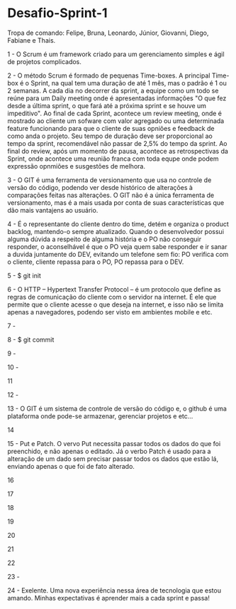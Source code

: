 # Desafio-Sprint-1
Tropa de comando: Felipe, Bruna, Leonardo, Júnior, Giovanni, Diego, Fabiane e Thais. 

1 - O Scrum é um framework criado para um gerenciamento simples e ágil de projetos complicados.

2 - O método Scrum é formado de pequenas Time-boxes. A principal Time-box é o Sprint, na qual tem uma duração de até 1 mês, mas o padrão é 1 ou 2 semanas. A cada dia no decorrer da sprint, a equipe como um todo se reúne para um Daily meeting onde é apresentadas informações "O que fez desde a última sprint, o que fará até a próxima sprint e se houve um impeditivo". Ao final de cada Sprint, acontece um review meeting, onde é mostrado ao cliente um sofware com valor agregado ou uma determinada feature funcionando para que o cliente de suas opniões e feedback de como anda o projeto. Seu tempo de duração deve ser proporcional ao tempo da sprint, recomendável não passar de 2,5% do tempo da sprint. Ao final do review, após um momento de pausa, acontece as retrospectivas da Sprint, onde acontece uma reunião franca com toda equpe onde podem expressão opnmiões e susgestões de melhora.

3 - O GIT é uma ferramenta de versionamento que usa no controle de versão do código, podendo ver desde histórico de alterações à comparações feitas nas alterações. O GIT não é a única ferramenta de versionamento, mas é a mais usada por conta de suas características que dão mais vantajens ao usuário.

4 - É o representante do cliente dentro do time, detém e organiza o product backlog, mantendo-o sempre atualizado. Quando o desenvolvedor possui alguma dúvida a respeito de alguma história e o PO não conseguir responder, o aconselhável é que o PO veja quem sabe responder e ir sanar a duvida juntamente do DEV, evitando um telefone sem fio: PO verifica com o cliente, cliente repassa para o PO, PO repassa para o DEV.

5 - $ git init

6 - O HTTP – Hypertext Transfer Protocol – é um protocolo que define as regras de comunicação do cliente com o servidor na internet. É ele que permite que o cliente acesse o que deseja na internet, e isso não se limita apenas a navegadores, podendo ser visto em ambientes mobile e etc.

7 - 

8 - $ git commit

9 - 

10 - 

11 

12 - 

13 - O GIT é um sistema de controle de versão do código e, o github é uma plataforma onde pode-se armazenar, gerenciar projetos e etc...

14

15 - Put e Patch. O vervo Put necessita passar todos os dados do que foi preenchido, e não apenas o editado. Já o verbo Patch é usado para a alteração de um dado sem precisar passar todos os dados que estão lá, enviando apenas o que foi de fato alterado.

16

17

18

19

20

21

22

23 - 

24 - Exelente. Uma nova experiência nessa área de tecnologia que estou amando. Minhas expectativas é aprender mais a cada sprint e passa!
